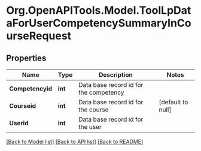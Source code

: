 # Org.OpenAPITools.Model.ToolLpDataForUserCompetencySummaryInCourseRequest

## Properties

Name | Type | Description | Notes
------------ | ------------- | ------------- | -------------
**Competencyid** | **int** | Data base record id for the competency | 
**Courseid** | **int** | Data base record id for the course | [default to null]
**Userid** | **int** | Data base record id for the user | 

[[Back to Model list]](../README.md#documentation-for-models) [[Back to API list]](../README.md#documentation-for-api-endpoints) [[Back to README]](../README.md)

